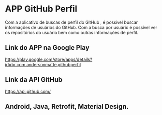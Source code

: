 # APP GitHub Perfil
Com a aplicativo de buscas de perfil do GitHub , é possível buscar informações de usuários do GitHub. Com a busca por usuário é possível ver os repositórios do usuário bem como outras informações de perfil.

## Link do APP na Google Play
https://play.google.com/store/apps/details?id=br.com.andersonmatte.githubperfil

## Link da API GitHub
https://api.github.com/

## Android, Java, Retrofit, Material Design.
